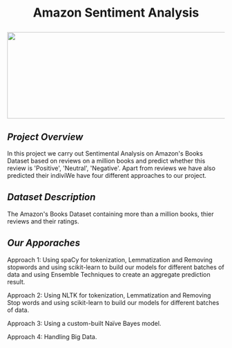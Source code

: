 # <p align = 'center'>Amazon Sentiment Analysis</p>

<p align = 'center'> <img width="600" img height="200" src = https://github.com/siddh30/Amazon-Sentiment-Analysis/blob/master/logo.png </p>
  
## ***Project Overview***
In this project we carry out Sentimental Analysis on Amazon's Books Dataset based on reviews on a million books and predict whether this review is 'Positive', 'Neutral', 'Negative'. Apart from reviews we have also predicted their indiviWe have four different approaches to our project.


## ***Dataset Description***
The Amazon's Books Dataset containing more than a  million books, thier reviews and their ratings.


## ***Our Apporaches***
Approach 1: Using spaCy for tokenization, Lemmatization and Removing stopwords and using scikit-learn to build our models for different batches of data and using Ensemble Techniques to create an aggregate prediction result.

Approach 2: Using NLTK for tokenization, Lemmatization and Removing Stop words and using scikit-learn to build our models for different batches of data.

Approach 3: Using a custom-built Naïve Bayes model.

Approach 4: Handling Big Data.

